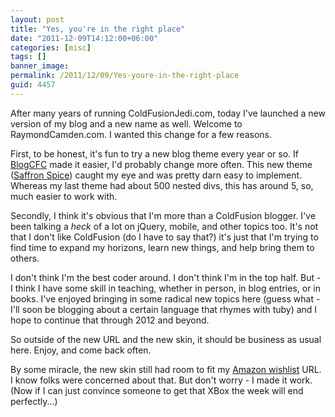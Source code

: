 ```yaml
---
layout: post
title: "Yes, you're in the right place"
date: "2011-12-09T14:12:00+06:00"
categories: [misc]
tags: []
banner_image: 
permalink: /2011/12/09/Yes-youre-in-the-right-place
guid: 4457
---
```


After many years of running ColdFusionJedi.com, today I've launched a new version of my blog and a new name as well. Welcome to RaymondCamden.com. I wanted this change for a few reasons.

First, to be honest, it's fun to try a new blog theme every year or so. If <a href="http://www.blogcfc.com">BlogCFC</a> made it easier, I'd probably change more often. This new theme (<a href="http://www.skinpress.com/saffron-spice/">Saffron Spice</a>) caught my eye and was pretty darn easy to implement. Whereas my last theme had about 500 nested divs, this has around 5, so, much easier to work with.

Secondly, I think it's obvious that I'm more than a ColdFusion blogger. I've been talking a <i>heck</i> of a lot on jQuery, mobile, and other topics too. It's not that I don't like ColdFusion (do I have to say that?) it's just that I'm trying to find time to expand my horizons, learn new things, and help bring them to others. 

I don't think I'm the best coder around. I don't think I'm in the top half. But - I think I have some skill in teaching, whether in person, in blog entries, or in books. I've enjoyed bringing in some radical new topics here (guess what - I'll soon be blogging about a certain language that rhymes with tuby) and I hope to continue that through 2012 and beyond.

So outside of the new URL and the new skin, it should be business as usual here. Enjoy, and come back often. 

By some miracle, the new skin still had room to fit my <a href="http://www.amazon.com/o/registry/2TCL1D08EZEYE">Amazon wishlist</a> URL. I know folks were concerned about that. But don't worry - I made it work. (Now if I can just convince someone to get that XBox the week will end perfectly...)